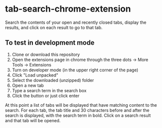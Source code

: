 # tab-search-chrome-extension

Search the contents of your open and recently closed tabs, display the results, and click on each result to go to that tab.

## To test in development mode

1. Clone or download this repository
1. Open the extensions page in chrome through the three dots -> More Tools -> Extensions
1. Turn on developer mode (in the upper right corner of the page)
1. Click "Load unpacked"
1. Select the downloaded (unzipped) folder
1. Open a new tab
1. Type a search term in the search box
1. Click the button or just click enter 

At this point a list of tabs will be displayed that have matching content to the search. For each tab, the tab title and 30 characters before and after the search is displayed, with the search term in bold. Click on a search result and that tab will be opened.
